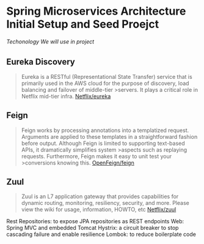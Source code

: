 # Spring Microservices Architecture Initial Setup and Seed Proejct

###### Techonology We will use in project

## Eureka Discovery
>Eureka is a RESTful (Representational State Transfer) service that is primarily
>used in the AWS cloud for the purpose of discovery, load balancing and failover of middle-tier >servers. It plays a critical role in Netflix mid-tier infra.
[Netflix/eureka](hhttps://github.com/Netflix/eureka)
## Feign
>Feign works by processing annotations into a templatized request.
>Arguments are applied to these templates in a straightforward fashion before output.
>Although Feign is limited to supporting text-based APIs, it dramatically simplifies system >aspects such as replaying requests. Furthermore, Feign makes it easy to unit test your >conversions knowing this.
>[OpenFeign/feign](https://github.com/OpenFeign/feign)


## Zuul
>Zuul is an L7 application gateway that provides capabilities for dynamic routing, 
monitoring, resiliency, security, and more. Please view the wiki for usage, information, HOWTO, etc
>[Netflix/zuul](https://github.com/Netflix/zuul)




Rest Repositories: to expose JPA repositories as REST endpoints
Web: Spring MVC and embedded Tomcat
Hystrix: a circuit breaker to stop cascading failure and enable resilience
Lombok: to reduce boilerplate code
